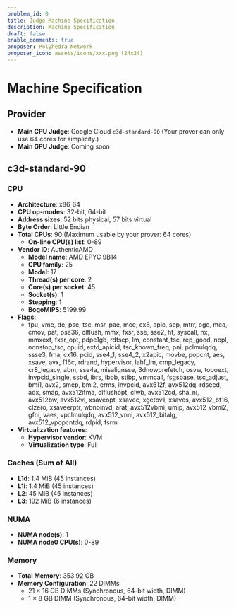 ```yaml
---
problem_id: 0
title: Judge Machine Specification 
description: Machine Specification
draft: false
enable_comments: true
proposer: Polyhedra Network
proposer_icon: assets/icons/xxx.png (24x24)
---
```


# Machine Specification

## Provider
- **Main CPU Judge**: Google Cloud  `c3d-standard-90` (Your prover can only use 64 cores for simplicity.)
- **Main GPU Judge**: Coming soon

## c3d-standard-90
### CPU
- **Architecture**: x86_64
- **CPU op-modes**: 32-bit, 64-bit
- **Address sizes**: 52 bits physical, 57 bits virtual
- **Byte Order**: Little Endian
- **Total CPUs**: 90 (Maximum usable by your prover: 64 cores)
  - **On-line CPU(s) list**: 0-89
- **Vendor ID**: AuthenticAMD
  - **Model name**: AMD EPYC 9B14
  - **CPU family**: 25
  - **Model**: 17
  - **Thread(s) per core**: 2
  - **Core(s) per socket**: 45
  - **Socket(s)**: 1
  - **Stepping**: 1
  - **BogoMIPS**: 5199.99
- **Flags**: 
  - fpu, vme, de, pse, tsc, msr, pae, mce, cx8, apic, sep, mtrr, pge, mca, cmov, pat, pse36, clflush, mmx, fxsr, sse, sse2, ht, syscall, nx, mmxext, fxsr_opt, pdpe1gb, rdtscp, lm, constant_tsc, rep_good, nopl, nonstop_tsc, cpuid, extd_apicid, tsc_known_freq, pni, pclmulqdq, ssse3, fma, cx16, pcid, sse4_1, sse4_2, x2apic, movbe, popcnt, aes, xsave, avx, f16c, rdrand, hypervisor, lahf_lm, cmp_legacy, cr8_legacy, abm, sse4a, misalignsse, 3dnowprefetch, osvw, topoext, invpcid_single, ssbd, ibrs, ibpb, stibp, vmmcall, fsgsbase, tsc_adjust, bmi1, avx2, smep, bmi2, erms, invpcid, avx512f, avx512dq, rdseed, adx, smap, avx512ifma, clflushopt, clwb, avx512cd, sha_ni, avx512bw, avx512vl, xsaveopt, xsavec, xgetbv1, xsaves, avx512_bf16, clzero, xsaveerptr, wbnoinvd, arat, avx512vbmi, umip, avx512_vbmi2, gfni, vaes, vpclmulqdq, avx512_vnni, avx512_bitalg, avx512_vpopcntdq, rdpid, fsrm
- **Virtualization features**:
  - **Hypervisor vendor**: KVM
  - **Virtualization type**: Full

### Caches (Sum of All)

- **L1d**: 1.4 MiB (45 instances)
- **L1i**: 1.4 MiB (45 instances)
- **L2**: 45 MiB (45 instances)
- **L3**: 192 MiB (6 instances)

### NUMA

- **NUMA node(s)**: 1
- **NUMA node0 CPU(s)**: 0-89

### Memory

- **Total Memory**: 353.92 GB
- **Memory Configuration**: 22 DIMMs
  - 21 × 16 GB DIMMs (Synchronous, 64-bit width, DIMM)
  - 1 × 8 GB DIMM (Synchronous, 64-bit width, DIMM)
